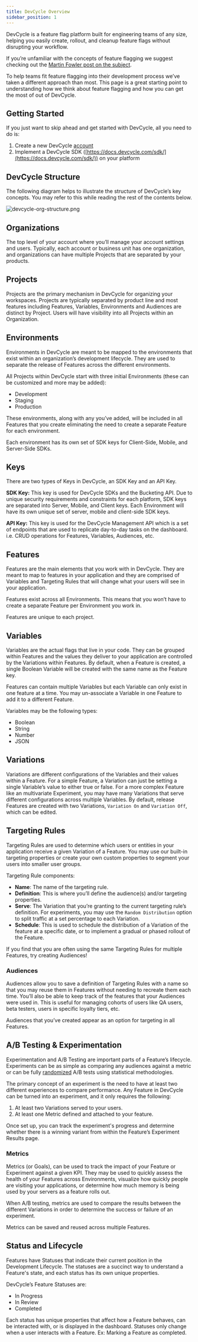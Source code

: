 ```yaml
---
title: DevCycle Overview
sidebar_position: 1
---
```


DevCycle is a feature flag platform built for engineering teams of any size, helping you easily create, rollout, and cleanup feature flags without disrupting your workflow.

If you’re unfamiliar with the concepts of feature flagging we suggest checking out the [Martin Fowler post on the subject](https://martinfowler.com/articles/feature-toggles.html).

To help teams fit feature flagging into their development process we’ve taken a different approach than most. This page is a great starting point to understanding how we think about feature flagging and how you can get the most of out of DevCycle.

## Getting Started

If you just want to skip ahead and get started with DevCycle, all you need to do is:

1. Create a new DevCycle [account](https://app.devcycle.com/signup)
2. Implement a DevCycle SDK ([https://docs.devcycle.com/sdk/](https://docs.devcycle.com/sdk/)) on your platform

## DevCycle Structure

The following diagram helps to illustrate the structure of DevCycle’s key concepts. You may refer to this while reading the rest of the contents below.

![devcycle-org-structure.png](/essentials/overview/devcycle-org-structure.png)

## Organizations

The top level of your account where you’ll manage your account settings and users. Typically, each account or business unit has one organization, and organizations can have multiple Projects that are separated by your products.

## Projects

Projects are the primary mechanism in DevCycle for organizing your workspaces. Projects are typically separated by product line and most features including Features, Variables, Environments and Audiences are distinct by Project. Users will have visibility into all Projects within an Organization.

## Environments

Environments in DevCycle are meant to be mapped to the environments that exist within an organization’s development lifecycle. They are used to separate the release of Features across the different environments. 

All Projects within DevCycle start with three initial Environments (these can be customized and more may be added):

- Development
- Staging
- Production

These environments, along with any you’ve added, will be included in all Features that you create eliminating the need to create a separate Feature for each environment. 

Each environment has its own set of SDK keys for Client-Side, Mobile, and Server-Side SDKs. 

## Keys

There are two types of Keys in DevCycle, an SDK Key and an API Key. 

**SDK Key:** This key is used for DevCycle SDKs and the Bucketing API. Due to unique security requirements and constraints for each platform, SDK keys are separated into Server, Mobile, and Client keys. Each Environment will have its own unique set of server, mobile and client-side SDK keys.

**API Key:** This key is used for the DevCycle Management API which is a set of endpoints that are used to replicate day-to-day tasks on the dashboard. i.e. CRUD operations for Features, Variables, Audiences, etc.

## Features

Features are the main elements that you work with in DevCycle. They are meant to map to features in your application and they are comprised of Variables and Targeting Rules that will change what your users will see in your application.

Features exist across all Environments. This means that you won’t have to create a separate Feature per Environment you work in. 

Features are unique to each project.

## Variables

Variables are the actual flags that live in your code. They can be grouped within Features and the values they deliver to your application are controlled by the Variations within Features. By default, when a Feature is created, a single Boolean Variable will be created with the same name as the Feature key. 

Features can contain multiple Variables but each Variable can only exist in one feature at a time. You may un-associate a Variable in one Feature to add it to a different Feature.

Variables may be the following types:

- Boolean
- String
- Number
- JSON

## Variations

Variations are different configurations of the Variables and their values within a Feature. For a simple Feature, a Variation can just be setting a single Variable’s value to either true or false. For a more complex Feature like an multivariate Experiment, you may have many Variations that serve different configurations across multiple Variables. By default, release Features are created with two Variations, `Variation On` and `Variation Off`, which can be edited.

## Targeting Rules

Targeting Rules are used to determine which users or entities in your application receive a given Variation of a Feature. You may use our built-in targeting properties or create your own custom properties to segment your users into smaller user groups.

Targeting Rule components:

- **Name**: The name of the targeting rule.
- **Definition**: This is where you’ll define the audience(s) and/or targeting properties.
- **Serve**: The Variation that you’re granting to the current targeting rule’s definition. For experiments, you may use the `Random Distribution` option to split traffic at a set percentage to each Variation.
- **Schedule**: This is used to schedule the distribution of a Variation of the feature at a specific date, or to implement a gradual or phased rollout of the Feature.

If you find that you are often using the same Targeting Rules for multiple Features, try creating Audiences!

### Audiences

Audiences allow you to save a definition of Targeting Rules with a name so that you may reuse them in Features without needing to recreate them each time. You’ll also be able to keep track of the features that your Audiences were used in. This is useful for managing cohorts of users like QA users, beta testers, users in specific loyalty tiers, etc. 

Audiences that you’ve created appear as an option for targeting in all Features.

## A/B Testing & Experimentation

Experimentation and A/B Testing are important parts of a Feature’s lifecycle. Experiments can be as simple as comparing any audiences against a metric or can be fully [randomized](https://docs.devcycle.com/essentials/targeting#serving-a-random-variation-experimentation--random-distribution) A/B tests using statistical methodologies. 

The primary concept of an experiment is the need to have at least two different experiences to compare performance. Any Feature in DevCycle can be turned into an experiment, and it only requires the following:

1. At least two Variations served to your users.
2. At least one Metric defined and attached to your feature.

Once set up, you can track the experiment's progress and determine whether there is a winning variant from within the Feature’s Experiment Results page.

### Metrics

Metrics (or Goals), can be used to track the impact of your Feature or Experiment against a given KPI. They may be used to quickly assess the health of your Features across Environments, visualize how quickly people are visiting your applications, or determine how much memory is being used by your servers as a feature rolls out. 

When A/B testing, metrics are used to compare the results between the different Variations in order to determine the success or failure of an experiment.

Metrics can be saved and reused across multiple Features.

## Status and Lifecycle

Features have Statuses that indicate their current position in the Development Lifecycle. The statuses are a succinct way to understand a Feature's state, and each status has its own unique properties.

DevCycle’s Feature Statuses are:

- In Progress
- In Review
- Completed

Each status has unique properties that affect how a Feature behaves, can be interacted with, or is displayed in the dashboard. Statuses only change when a user interacts with a Feature. Ex: Marking a Feature as completed.